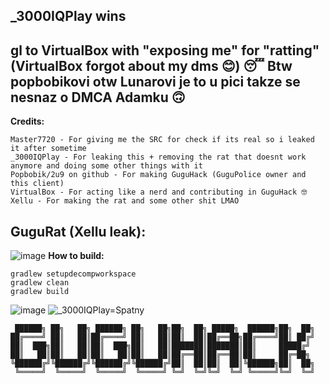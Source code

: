 _3000IQPlay wins
----------------------------------------------------------------------------------------
gl to VirtualBox with "exposing me" for "ratting" (VirtualBox forgot about my dms 😊) 😴
Btw popbobikovi otw Lunarovi je to u pici takze se nesnaz o DMCA Adamku 🙃
----------------------------------------------------------------------------------------
**Credits:**
```
Master7720 - For giving me the SRC for check if its real so i leaked it after sometime
_3000IQPlay - For leaking this + removing the rat that doesnt work anymore and doing some other things with it
Popbobik/2u9 on github - For making GuguHack (GuguPolice owner and this client)
VirtualBox - For acting like a nerd and contributing in GuguHack 🤓
Xellu - For making the rat and some other shit LMAO
```

GuguRat (Xellu leak):
---------------------------------------
![image](https://user-images.githubusercontent.com/75604883/179952183-4e8c055c-1e7d-4a44-be2e-2496303d47df.png)
**How to build:**
```
gradlew setupdecompworkspace
gradlew clean
gradlew build
```
![image](https://user-images.githubusercontent.com/75604883/179795707-895678b5-b6de-4aad-b466-1f777b6f8270.png)
![_3000IQPlay=Spatny](https://user-images.githubusercontent.com/75604883/179825229-9522aca0-d545-4048-a36f-16870e6692a0.png)
```
 ██████╗ ██╗   ██╗ ██████╗ ██╗   ██╗██╗  ██╗ █████╗  ██████╗██╗  ██╗
██╔════╝ ██║   ██║██╔════╝ ██║   ██║██║  ██║██╔══██╗██╔════╝██║ ██╔╝
██║  ███╗██║   ██║██║  ███╗██║   ██║███████║███████║██║     █████╔╝ 
██║   ██║██║   ██║██║   ██║██║   ██║██╔══██║██╔══██║██║     ██╔═██╗ 
╚██████╔╝╚██████╔╝╚██████╔╝╚██████╔╝██║  ██║██║  ██║╚██████╗██║  ██╗
 ╚═════╝  ╚═════╝  ╚═════╝  ╚═════╝ ╚═╝  ╚═╝╚═╝  ╚═╝ ╚═════╝╚═╝  ╚═╝
```
